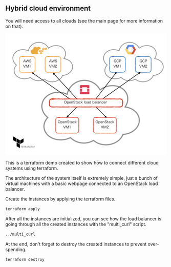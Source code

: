 ## Hybrid cloud environment

You will need access to all clouds (see the main page for more information on that).

![GitHub Logo](../terraform_hybrid.jpeg)

This is a terraform demo created to show how to connect different cloud systems using terraform.

The architecture of the system itself is extremely simple, just a bunch of virtual machines with a basic webpage connected to an OpenStack load balancer.

Create the instances by applying the terraform files.
```bash
terraform apply
```
After all the instances are initialized, you can see how the load balancer is going through all the created instances with the "multi_curl" script.
```bash
../multi_curl
```
At the end, don't forget to destroy the created instances to prevent over-spending.
```bash
terraform destroy
```
